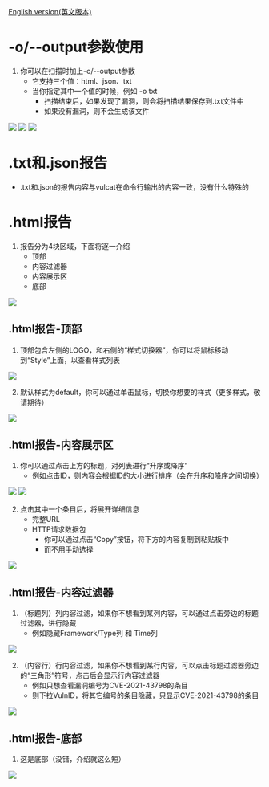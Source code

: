 [English version(英文版本)](README.md)

# -o/--output参数使用

1. 你可以在扫描时加上-o/--output参数
    + 它支持三个值：html、json、txt
    + 当你指定其中一个值的时候，例如 -o txt
        - 扫描结束后，如果发现了漏洞，则会将扫描结果保存到.txt文件中
        - 如果没有漏洞，则不会生成该文件

![](zh_img/output-1.png)
![](zh_img/output-2.png)
![](zh_img/output-3.png)

# .txt和.json报告
* .txt和.json的报告内容与vulcat在命令行输出的内容一致，没有什么特殊的

# .html报告
1. 报告分为4块区域，下面将逐一介绍
    + 顶部
    + 内容过滤器
    + 内容展示区
    + 底部

![](zh_img/output-4.png)

## .html报告-顶部
1. 顶部包含左侧的LOGO，和右侧的“样式切换器”，你可以将鼠标移动到“Style”上面，以查看样式列表

![](zh_img/output-5.png)

2. 默认样式为default，你可以通过单击鼠标，切换你想要的样式（更多样式，敬请期待）

![](zh_img/output-6.png)

## .html报告-内容展示区
1. 你可以通过点击上方的标题，对列表进行“升序或降序”
    + 例如点击ID，则内容会根据ID的大小进行排序（会在升序和降序之间切换）

![](zh_img/output-7.png)
![](zh_img/output-8.png)

2. 点击其中一个条目后，将展开详细信息
    + 完整URL
    + HTTP请求数据包
        - 你可以通过点击“Copy”按钮，将下方的内容复制到粘贴板中
        - 而不用手动选择

![](zh_img/output-9.png)

## .html报告-内容过滤器
1. （标题列）列内容过滤，如果你不想看到某列内容，可以通过点击旁边的标题过滤器，进行隐藏
    + 例如隐藏Framework/Type列 和 Time列

![](zh_img/output-10.png)

2. （内容行）行内容过滤，如果你不想看到某行内容，可以点击标题过滤器旁边的“三角形”符号，点击后会显示行内容过滤器
    + 例如只想查看漏洞编号为CVE-2021-43798的条目
    + 则下拉VulnID，将其它编号的条目隐藏，只显示CVE-2021-43798的条目

![](zh_img/output-11.png)

## .html报告-底部
1. 这是底部（没错，介绍就这么短）

![](zh_img/output-12.png)
